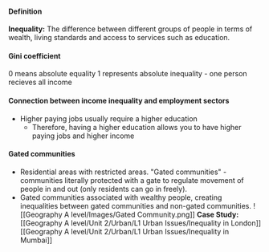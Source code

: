 #### Definition

**Inequality:** The difference between different groups of people in terms of wealth, living standards and access to services such as education.

#### Gini coefficient

0 means absolute equality
1 represents absolute inequality - one person recieves all income

#### Connection between income inequality and employment sectors

- Higher paying jobs usually require a higher education
	- Therefore, having a higher education allows you to have higher paying jobs and higher income

#### Gated communities
- Residential areas with restricted areas. "Gated communities" - communities literally protected with a gate to regulate movement of people in and out (only residents can go in freely). 
- Gated communities associated with wealthy people, creating inequalities between gated communities and non-gated communities.
![[Geography A level/Images/Gated Community.png]]
**Case Study:**
[[Geography A level/Unit 2/Urban/L1 Urban Issues/Inequality in London]]
[[Geography A level/Unit 2/Urban/L1 Urban Issues/Inequality in Mumbai]]
